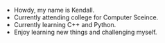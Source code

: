 - Howdy, my name is Kendall.
- Currently attending college for Computer Sceince.
- Currently learning C++ and Python.
- Enjoy learning new things and challenging myself.
